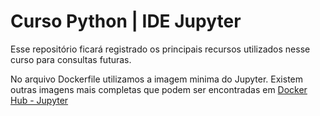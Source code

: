 # Curso Python | IDE Jupyter
Esse repositório ficará registrado os principais recursos utilizados nesse curso para consultas futuras.

No arquivo Dockerfile utilizamos a imagem minima do Jupyter. Existem outras imagens mais completas que podem ser encontradas em [Docker Hub - Jupyter](https://hub.docker.com/search?q=jupyter&type=image)

